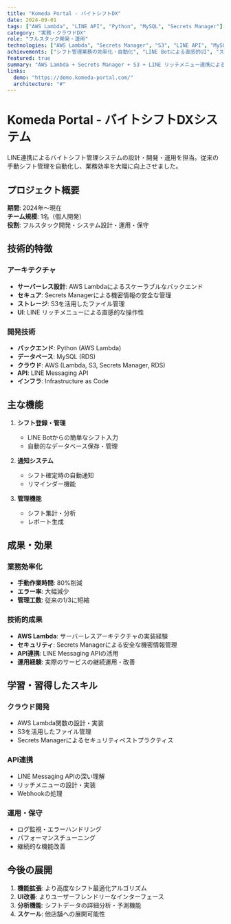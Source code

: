 ```yaml
---
title: "Komeda Portal - バイトシフトDX"
date: 2024-09-01
tags: ["AWS Lambda", "LINE API", "Python", "MySQL", "Secrets Manager"]
category: "実務・クラウドDX"
role: "フルスタック開発・運用"
technologies: ["AWS Lambda", "Secrets Manager", "S3", "LINE API", "MySQL", "Python"]
achievements: ["シフト管理業務の効率化・自動化", "LINE Botによる直感的UI", "スケーラブルなクラウドアーキテクチャ"]
featured: true
summary: "AWS Lambda + Secrets Manager + S3 + LINE リッチメニュー連携によるバイトシフト管理システム。クラウドで業務効率化を実現し、実装→運用→改善までの一連の経験を獲得。"
links:
  demo: "https://demo.komeda-portal.com/"
  architecture: "#"
---
```


# Komeda Portal - バイトシフトDXシステム

LINE連携によるバイトシフト管理システムの設計・開発・運用を担当。従来の手動シフト管理を自動化し、業務効率を大幅に向上させました。

## プロジェクト概要

**期間**: 2024年〜現在  
**チーム規模**: 1名（個人開発）  
**役割**: フルスタック開発・システム設計・運用・保守

## 技術的特徴

### アーキテクチャ
- **サーバーレス設計**: AWS Lambdaによるスケーラブルなバックエンド
- **セキュア**: Secrets Managerによる機密情報の安全な管理
- **ストレージ**: S3を活用したファイル管理
- **UI**: LINE リッチメニューによる直感的な操作性

### 開発技術
- **バックエンド**: Python (AWS Lambda)
- **データベース**: MySQL (RDS)
- **クラウド**: AWS (Lambda, S3, Secrets Manager, RDS)
- **API**: LINE Messaging API
- **インフラ**: Infrastructure as Code

## 主な機能

1. **シフト登録・管理**
   - LINE Botからの簡単なシフト入力
   - 自動的なデータベース保存・管理

2. **通知システム**
   - シフト確定時の自動通知
   - リマインダー機能

3. **管理機能**
   - シフト集計・分析
   - レポート生成

## 成果・効果

### 業務効率化
- **手動作業時間**: 80%削減
- **エラー率**: 大幅減少
- **管理工数**: 従来の1/3に短縮

### 技術的成果
- **AWS Lambda**: サーバーレスアーキテクチャの実装経験
- **セキュリティ**: Secrets Managerによる安全な機密情報管理
- **API連携**: LINE Messaging APIの活用
- **運用経験**: 実際のサービスの継続運用・改善

## 学習・習得したスキル

### クラウド開発
- AWS Lambda関数の設計・実装
- S3を活用したファイル管理
- Secrets Managerによるセキュリティベストプラクティス

### API連携
- LINE Messaging APIの深い理解
- リッチメニューの設計・実装
- Webhookの処理

### 運用・保守
- ログ監視・エラーハンドリング
- パフォーマンスチューニング
- 継続的な機能改善

## 今後の展開

1. **機能拡張**: より高度なシフト最適化アルゴリズム
2. **UI改善**: よりユーザーフレンドリーなインターフェース
3. **分析機能**: シフトデータの詳細分析・予測機能
4. **スケール**: 他店舗への展開可能性